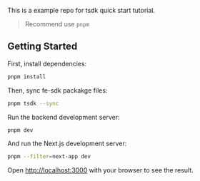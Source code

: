 This is a example repo for tsdk quick start tutorial.

> Recommend use `pnpm`

## Getting Started

First, install dependencies:

```sh
pnpm install
```

Then, sync fe-sdk packakge files:

```sh
pnpm tsdk --sync
```

Run the backend development server:

```sh
pnpm dev
```

And run the Next.js development server:

```sh
pnpm --filter=next-app dev
```

Open [http://localhost:3000](http://localhost:3000) with your browser to see the result.
